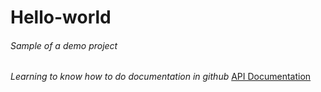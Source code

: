 # Hello-world
###### Sample of a demo project #######

*Learning to know how to do documentation in github*
[API Documentation](www.pickndropnepal.com)
